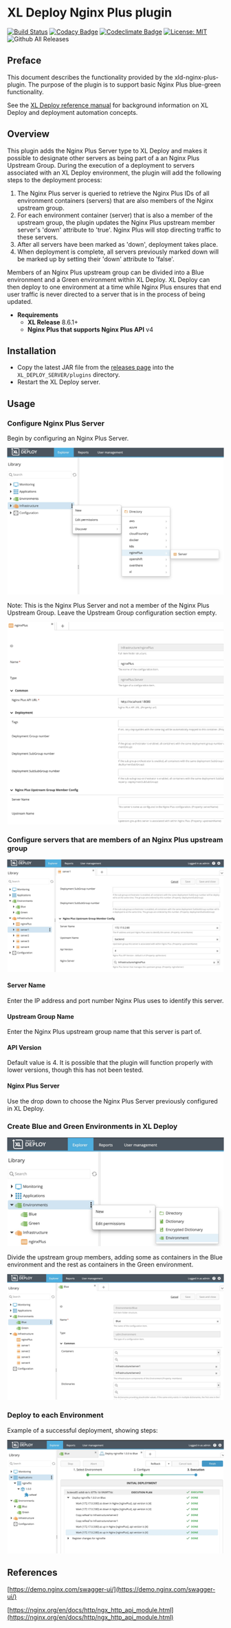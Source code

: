 # XL Deploy Nginx Plus plugin

[![Build Status][xld-nginx-plus-plugin-travis-image]][xld-nginx-plus-plugin-travis-url]
[![Codacy Badge][xld-nginx-plus-plugin-codacy-image]][xld-nginx-plus-plugin-codacy-url]
[![Codeclimate Badge][xld-nginx-plus-plugin-codeclimate-image]][xld-nginx-plus-plugin-codeclimate-url]
[![License: MIT][xld-nginx-plus-plugin-license-image]][xld-nginx-plus-plugin-license-url]
![Github All Releases][xld-nginx-plus-plugin-downloads-image]

## Preface

This document describes the functionality provided by the xld-nginx-plus-plugin. The purpose of the plugin is to support basic Nginx Plus blue-green functionality. 
  
See the [XL Deploy reference manual](https://docs.xebialabs.com/xl-deploy) for background information on XL Deploy and deployment automation concepts.   

## Overview

This plugin adds the Nginx Plus Server type to XL Deploy and makes it possible to designate other servers as being part of a an Nginx Plus Upstream Group.
During the execution of a deployment to servers associated with an XL Deploy environment, the plugin will add the following steps to the deployment process:

 1. The Nginx Plus server is queried to retrieve the Nginx Plus IDs of all environment containers (servers) that are also members of the Nginx upstream group.
 2. For each environment container (server) that is also a member of the upstream group, the plugin updates the Nginx Plus upstream member server's 'down' attribute to 'true'. Nginx Plus will stop directing traffic to these servers.
 3. After all servers have been marked as 'down', deployment takes place.
 4. When deployment is complete, all servers previously marked down will be marked up by setting their 'down' attribute to 'false'.

Members of an Nginx Plus upstream group can be divided into a Blue environment and a Green environment within XL Deploy. XL Deploy can then deploy to one environment at a time while Nginx Plus ensures that end user traffic is never directed to a server that is in the process of being updated. 

* **Requirements**
   * **XL Release** 8.6.1+
   * **Nginx Plus that supports Nginx Plus API** v4

## Installation

  * Copy the latest JAR file from the [releases page](https://github.com/xebialabs-community/xld-nginx-plus-plugin/releases) into the `XL_DEPLOY_SERVER/plugins` directory.
  * Restart the XL Deploy server.

## Usage

### Configure Nginx Plus Server

Begin by configuring an Nginx Plus Server.  

![NginxPlusServerCreate](images/createNginxPlusServer.jpg)

Note: This is the Nginx Plus Server and not a member of the Nginx Plus Upstream Group. Leave the Upstream Group configuration section empty.

![NginxPlusServerConfiguration](images/configureNginxPlusServer.jpg)

### Configure servers that are members of an Nginx Plus upstream group

![UpstreamMemberConfig](images/configureMemberServers.jpg)

#### Server Name

Enter the IP address and port number Nginx Plus uses to identify this server.

#### Upstream Group Name

Enter the Nginx Plus upstream group name that this server is part of. 

#### API Version

Default value is 4. It is possible that the plugin will function properly with lower versions, though this has not been tested. 

#### Nginx Plus Server

Use the drop down to choose the Nginx Plus Server previously configured in XL Deploy. 

### Create Blue and  Green Environments in XL Deploy

![createEnvironment](images/createEnvironment.jpg)

Divide the upstream group members, adding some as containers in the Blue environment and the rest as containers in the Green environment. 

![AddContainers](images/addContainers.jpg)

### Deploy to each Environment

Example of a successful deployment, showing steps:

![ExampleDeploy](images/exampleDeploy.jpg)

## References

[https://demo.nginx.com/swagger-ui/](https://demo.nginx.com/swagger-ui/)

[https://nginx.org/en/docs/http/ngx_http_api_module.html](https://nginx.org/en/docs/http/ngx_http_api_module.html)

[xld-nginx-plus-plugin-travis-image]: https://travis-ci.org/xebialabs-community/xld-nginx-plus-plugin.svg?branch=master
[xld-nginx-plus-plugin-travis-url]: https://travis-ci.org/xebialabs-community/xld-nginx-plus-plugin
[xld-nginx-plus-plugin-codacy-image]: https://api.codacy.com/project/badge/Grade/9fc1287ae6e64835ab2ea1696a9064c3
[xld-nginx-plus-plugin-codacy-url]: https://www.codacy.com/app/ladamato/xld-nginx-plus-plugin?utm_source=github.com&amp;utm_medium=referral&amp;utm_content=xebialabs-community/xld-nginx-plus-plugin&amp;utm_campaign=Badge_Grade
[xld-nginx-plus-plugin-codeclimate-image]: https://api.codeclimate.com/v1/badges/2a6a489b550a2f6daa8a/maintainability
[xld-nginx-plus-plugin-codeclimate-url]: https://codeclimate.com/github/xebialabs-community/xld-nginx-plus-plugin/maintainability
[xld-nginx-plus-plugin-license-image]: https://img.shields.io/badge/License-MIT-yellow.svg
[xld-nginx-plus-plugin-license-url]: https://opensource.org/licenses/MIT
[xld-nginx-plus-plugin-downloads-image]: https://img.shields.io/github/downloads/xebialabs-community/xld-nginx-plus-plugin/total.svg
